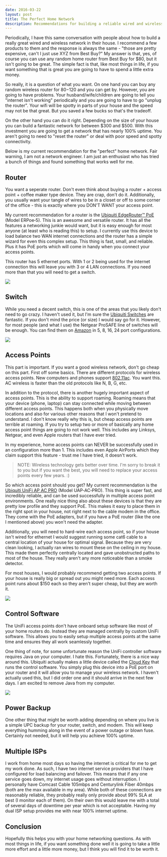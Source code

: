 ```yaml
---
date: 2016-03-22
layout: post
title: The Perfect Home Network
description: Recommendations for building a reliable wired and wireless network for your home.
---
```


Periodically, I have this same conversation with people about how to build a really great wired and wireless network in their house. I recommend a few products to them and the response is always the same - "those are pretty expensive, can't I just use XYZ from Best Buy?" My answer is that, yes, of course you can use any random home router from Best Buy for $80, but it isn't going to be great. The simple fact is that, like most things in life, if you want something that is great you are going to have to spend a little extra money.

So really, it is a question of what you want. On one hand you can buy any random wireless router for $80-$120 and you can get by. However, you are going to have problems. Your husband/wife/children are going to tell you "internet isn't working" periodically and you are going to have to go "unplug the router". Your wifi will be spotty in parts of your house and the speed may not be that great. But you saved a few bucks so that's the tradeoff.

On the other hand you can do it right. Depending on the size of your house you can build a fantastic network for between $300 and $500. With this investment you are going to get a network that has nearly 100% uptime. You aren't going to need to "reset the router" or deal with poor speed and spotty connectivity.

Below is my current recommendation for the "perfect" home network. Fair warning, I am not a network engineer. I am just an enthusiast who has tried a bunch of things and found something that works well for me.

## Router
You want a seperate router. Don't even think about buying a router + access point + coffee maker type device. They are crap, don't do it. Additionally, you usually want your tangle of wires to be in a closet or off to some corner of the office - this is exactly where you DON'T WANT your access point.

My current recommendation for a router is the [Ubiquiti EdgeRouter™ PoE](https://www.ubnt.com/edgemax/edgerouter-poe/) (Model ERPoe‑5). This is an awesome and versatile router. It has all the features a networking junkie would want, but it is easy enough for most anyone (at least who is reading this) to setup. I currently use this device to load balance two WAN internet connections and the router has a simple wizard for even this complex setup. This thing is fast, small, and reliable. Plus it has PoE ports which will come in handy when you connect your access points.

This router has 5 ethernet ports. With 1 or 2 being used for the internet connection this will leave you with 3 or 4 LAN connections. If you need more than that you will need to get a switch.

![](/images/2016/03/edgerouter.jpg)

## Switch
While you need a decent switch, this is one of the areas that you likely don't need to go crazy. I haven't used it, but I'm sure the [Ubiquiti Switches](https://www.ubnt.com/unifi-switching-routing/unifi-switch/) are fantastic. If you don't mind the price (or size) I would say go for it. However, for most people (and what I use) the Netgear ProSAFE line of switches will be enough. You can find them on [Amazon](http://www.amazon.com/NETGEAR-ProSAFE-Gigabit-Desktop-GS108-400NAS/dp/B00MPVR50A/) in 5, 8, 16, 24 port configurations.

![](/images/2016/03/netgear_prosafe.jpg)

## Access Points
This part is important. If you want a good wireless network, don't go cheap on this part. First off some basics. There are different protocols for wireless access points. New computers and phones support [802.11ac](https://en.wikipedia.org/wiki/IEEE_802.11ac). You want this. AC wireless is faster than the old protocols like N, B, G, etc.

In addition to the protocol, there is another hugely important aspect of access points. This is the ability to support roaming. Roaming means that your device (phone, laptop) can stay connected while moving between different access points. This happens both when you physically move locations and also for various other reasons that I won't pretend to understand. I don't know really why this is, but cheap access points are terrible at roaming. If you try to setup two or more of basically any home access point things are going to not work well. This includes any Linksys, Netgear, and even Apple routers that I have ever tried.

In my experience, home access points can NEVER be successfully used in an configuration more than 1. This includes even Apple AirPorts which they claim support this feature - trust me I have tried, it doesn't work.

> NOTE: Wireless technology gets better over time. I'm sorry to break it to you but if you want the best, you will need to replace your access points every few years. :)

So which access point should you get? My current recommendation is the [Ubiquiti UniFi AP AC PRO](https://www.ubnt.com/unifi/unifi-ap-ac-pro/) (Model UAP‑AC‑PRO). This thing is super fast, and incredibly reliable, and can be used successfully in multiple access point environments. One really nice thing also about these devices is that they are pretty low profile and they support PoE. This makes it easy to place them in the right spot in your house, not right next to the cable modem in the office. They come with the PoE adapters, but if you have a PoE router (like the one I mentioned above) you won't need the adapter.

Additionally, you will need to hard-wire each access point, so if your house isn't wired for ethernet I would suggest running some cat6 cable to a central location of your house for optimal signal. Because they are very clean looking, I actually ran wires to mount these on the ceiling in my house. This made them perfectly centrally located and gave unobstructed paths to most of the house. They really aren't any more noticeable than a smoke detector.

For most houses, I would probably recommend getting two access points. If your house is really big or spread out you might need more. Each access point runs about $150 each so they aren't super cheap, but they are worth it.

![](/images/2016/03/unifi_ap.jpg)

## Control Software
The UniFi access points don't have onboard setup software like most of your home routers do. Instead they are managed centrally by custom UniFi software. This allows you to easily setup multiple access points at the same time and ensures they all work seamlessly together.

One thing of note, for some unfortunate reason the UniFi controller software requires Java on your computer. I hate this. Fortunately, there is a nice way around this. Ubiquiti actually makes a little device called the [Cloud Key](https://www.ubnt.com/unifi/unifi-cloud-key/) that runs the control software. You simply plug this device into a PoE port on your router and it will allow you to manage your wireless network. I haven't actually used this, but I did order one and it should arrive in the next few days. I am excited to remove Java from my computer.

![](/images/2016/03/cloud_key.jpg)

## Power Backup
One other thing that might be worth adding depending on where you live is a simple UPC backup for your router, switch, and modem. This will keep everything humming along in the event of a power outage or blown fuse. Certainly not needed, but it will help you achieve 100% uptime.

## Multiple ISPs
I work from home most days so having the internet is critical for me to get my work done. As such, I have two internet service providers that I have configured for load balancing and failover. This means that if any one service goes down, my internet usage goes without interruption. I personally have Comcast Cable 105mbps and Centurylink Fiber 40mbps (both are the max available in my area). While both of these connections are reasonably reliable, they probably really only provide about 99% SLA at best (I monitor each of them). On their own this would leave me with a total of several days of downtime per year which is not acceptable. Having my dual ISP setup provides me with near 100% internet uptime.

## Conclusion
Hopefully this helps you with your home networking questions. As with most things in life, if you want something done well it is going to take a little more effort and a little more money, but I think you will find it to be worth it.
